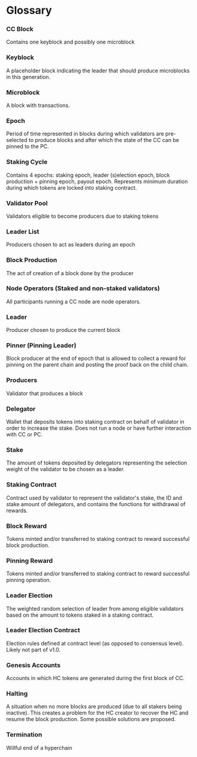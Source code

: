# Glossary
### CC Block
Contains one keyblock and possibly one microblock

### Keyblock
A placeholder block indicating the leader that should produce microblocks in this generation.

### Microblock
A block with transactions.

### Epoch
Period of time represented in blocks during which validators are pre-selected to produce blocks and after which the state of the CC can be pinned to the PC.

### Staking Cycle
Contains 4 epochs: staking epoch, leader (s)election epoch, block production + pinning epoch, payout epoch. Represents minimum duration during which tokens are locked into staking contract.

### Validator Pool
Validators eligible to become producers due to staking tokens

### Leader List
Producers chosen to act as leaders during an epoch

### Block Production
The act of creation of a block done by the producer

### Node Operators (Staked and non-staked validators)
All participants running a CC node are node operators.

### Leader
Producer chosen to produce the current block

### Pinner (Pinning Leader)
Block producer at the end of epoch that is allowed to collect a reward for pinning on the parent chain and posting the proof back on the child chain.

### Producers
Validator that produces a block

### Delegator
Wallet that deposits tokens into staking contract on behalf of validator in order to increase the stake. Does not run a node or have further interaction with CC or PC.

### Stake
The amount of tokens deposited by delegators representing the selection weight of the validator to be chosen as a leader.

### Staking Contract
Contract used by validator to represent the validator's stake, the ID and stake amount of delegators, and contains the functions for withdrawal of rewards.

### Block Reward
Tokens minted and/or transferred to staking contract to reward successful block production.

### Pinning Reward
Tokens minted and/or transferred to staking contract to reward successful pinning operation.

### Leader Election
The weighted random selection of leader from among eligible validators based on the amount to tokens staked in a staking contract.

### Leader Election Contract
Election rules defined at contract level (as opposed to consensus level). Likely not part of v1.0.

### Genesis Accounts
Accounts in which HC tokens are generated during the first block of CC.

### Halting
A situation when no more blocks are produced (due to all stakers being inactive). This creates a problem for the HC creator to recover the HC and resume the block production. Some possible solutions are proposed.

### Termination
Willful end of a hyperchain